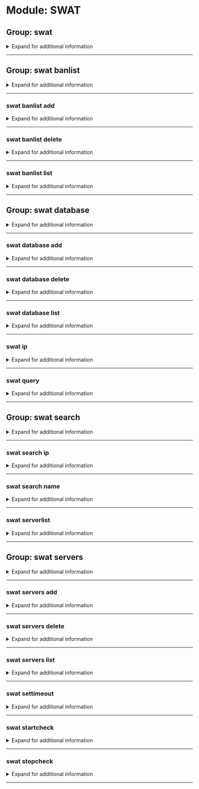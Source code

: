# Module: SWAT

## Group: swat
<details><summary markdown='span'>Expand for additional information</summary><p>

*SWAT4 related commands.*

**Aliases:**
`s4, swat4`

</p></details>

---

## Group: swat banlist
<details><summary markdown='span'>Expand for additional information</summary><p>

*Hidden.*

*SWAT4 banlist manipulation commands.*

**Aliases:**
`b, blist, bans, ban`

</p></details>

---

### swat banlist add
<details><summary markdown='span'>Expand for additional information</summary><p>

*Add a player to banlist.*

**Aliases:**
`+, a, +=, <, <<`

**Overload 1:**

`[string]` : *Player name.*

`[CustomIpFormat]` : *IP.*

(optional) `[string...]` : *Reason for ban.* (def: `None`)

**Overload 0:**

`[CustomIpFormat]` : *IP.*

`[string]` : *Player name.*

(optional) `[string...]` : *Reason for ban.* (def: `None`)

**Examples:**

```
!swat banlist add Name 109.70.149.158
!swat banlist add Name 109.70.149.158 Reason for ban
```
</p></details>

---

### swat banlist delete
<details><summary markdown='span'>Expand for additional information</summary><p>

*Remove ban entry from database.*

**Aliases:**
`-, del, d, remove, -=, >, >>, rm`

**Arguments:**

`[CustomIpFormat]` : *IP.*

**Examples:**

```
!swat banlist delete 123.123.123.123
```
</p></details>

---

### swat banlist list
<details><summary markdown='span'>Expand for additional information</summary><p>

*View the banlist.*

**Aliases:**
`ls, l, print`

**Examples:**

```
!swat banlist list
```
</p></details>

---

## Group: swat database
<details><summary markdown='span'>Expand for additional information</summary><p>

*Hidden.*

*SWAT4 player IP database manipulation commands.*

**Aliases:**
`db`

</p></details>

---

### swat database add
<details><summary markdown='span'>Expand for additional information</summary><p>

*Add a player to IP database.*

**Aliases:**
`+, a, +=, <, <<`

**Overload 0:**

`[string]` : *Player name.*

`[CustomIpFormat]` : *IP.*

(optional) `[string...]` : *Additional info.* (def: `None`)

**Overload 0:**

`[CustomIpFormat]` : *IP.*

`[string]` : *Player name.*

(optional) `[string...]` : *Additional info.* (def: `None`)

**Examples:**

```
!swat db add Name 109.70.149.158
```
</p></details>

---

### swat database delete
<details><summary markdown='span'>Expand for additional information</summary><p>

*Remove ban entry from database.*

**Aliases:**
`-, del, d, -=, >, >>`

**Arguments:**

`[CustomIpFormat]` : *IP or range.*

**Examples:**

```
!swat db remove 123.123.123.123
```
</p></details>

---

### swat database list
<details><summary markdown='span'>Expand for additional information</summary><p>

*View the banlist.*

**Aliases:**
`ls, l`

**Examples:**

```
!swat db list
```
</p></details>

---

### swat ip
<details><summary markdown='span'>Expand for additional information</summary><p>

*Return IP of the registered server by name.*

**Aliases:**
`getip`

**Arguments:**

`[string]` : *Registered name.*

**Examples:**

```
!s4 ip wm
```
</p></details>

---

### swat query
<details><summary markdown='span'>Expand for additional information</summary><p>

*Return server information.*

**Aliases:**
`q, info, i`

**Overload 1:**

`[CustomIpFormat]` : *Registered name or IP.*

(optional) `[int]` : *Query port* (def: `10481`)

**Overload 0:**

`[string]` : *Registered name or IP.*

(optional) `[int]` : *Query port* (def: `10481`)

**Examples:**

```
!s4 q 109.70.149.158
!s4 q 109.70.149.158:10480
!s4 q wm
```
</p></details>

---

## Group: swat search
<details><summary markdown='span'>Expand for additional information</summary><p>

*Hidden.*

*SWAT4 database search commands.*

**Aliases:**
`s, find, lookup`

**Arguments:**

`[string]` : *Player name to search.*

(optional) `[int]` : *Number of results* (def: `10`)

</p></details>

---

### swat search ip
<details><summary markdown='span'>Expand for additional information</summary><p>

*Search for a given IP or range.*

**Arguments:**

`[CustomIpFormat]` : *IP.*

(optional) `[int]` : *Number of results* (def: `10`)

**Examples:**

```
!swat search 123.123.123.123
```
</p></details>

---

### swat search name
<details><summary markdown='span'>Expand for additional information</summary><p>

*Search for a given name.*

**Aliases:**
`player, nickname, nick`

**Arguments:**

`[string]` : *Player name.*

(optional) `[int]` : *Number of results* (def: `10`)

**Examples:**

```
!swat search EmoPig
```
</p></details>

---

### swat serverlist
<details><summary markdown='span'>Expand for additional information</summary><p>

*Print the serverlist with current player numbers.*

**Examples:**

```
!swat serverlist
```
</p></details>

---

## Group: swat servers
<details><summary markdown='span'>Expand for additional information</summary><p>

*Hidden.*

*SWAT4 serverlist manipulation commands.*

**Aliases:**
`s, srv`

**Examples:**

```
!swat servers
```
</p></details>

---

### swat servers add
<details><summary markdown='span'>Expand for additional information</summary><p>

*Add a server to serverlist.*

**Aliases:**
`+, a, +=, <, <<`

**Overload 1:**

`[string]` : *Name.*

`[CustomIpFormat]` : *IP.*

(optional) `[int]` : *Query port* (def: `10481`)

**Overload 0:**

`[CustomIpFormat]` : *IP.*

`[string]` : *Name.*

(optional) `[int]` : *Query port* (def: `10481`)

**Examples:**

```
!swat servers add 4u 109.70.149.158:10480
!swat servers add 4u 109.70.149.158:10480 10481
```
</p></details>

---

### swat servers delete
<details><summary markdown='span'>Expand for additional information</summary><p>

*Remove a server from serverlist.*

**Aliases:**
`-, del, d, -=, >, >>`

**Arguments:**

`[string]` : *Name.*

**Examples:**

```
!swat servers delete 4u
```
</p></details>

---

### swat servers list
<details><summary markdown='span'>Expand for additional information</summary><p>

*List all registered servers.*

**Aliases:**
`ls, l`

**Examples:**

```
!swat servers list
```
</p></details>

---

### swat settimeout
<details><summary markdown='span'>Expand for additional information</summary><p>

*Set checking timeout.*

**Owner-only.**

**Arguments:**

`[int]` : *Timeout (in ms).*

**Examples:**

```
!swat settimeout 500
```
</p></details>

---

### swat startcheck
<details><summary markdown='span'>Expand for additional information</summary><p>

*Start listening for space on a given server and notifies you when there is space.*

**Aliases:**
`checkspace, spacecheck`

**Overload 1:**

`[CustomIpFormat]` : *IP.*

(optional) `[int]` : *Query port* (def: `10481`)

**Overload 0:**

`[string]` : *Registered name.*

**Examples:**

```
!s4 startcheck 109.70.149.158
!s4 startcheck 109.70.149.158:10480
!swat startcheck wm
```
</p></details>

---

### swat stopcheck
<details><summary markdown='span'>Expand for additional information</summary><p>

*Stops space checking.*

**Aliases:**
`checkstop`

**Examples:**

```
!swat stopcheck
```
</p></details>

---

